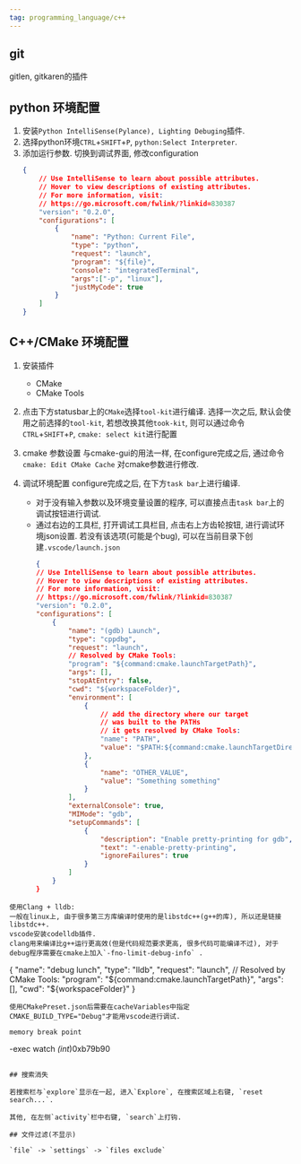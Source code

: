 ```yaml
---
tag: programming_language/c++
---
```

## git
gitlen, gitkaren的插件

## python 环境配置
1. 安装`Python IntelliSense(Pylance), Lighting Debuging`插件.
2. 选择python环境`CTRL`+`SHIFT`+`P`, `python:Select Interpreter`.
3. 添加运行参数. 切换到调试界面, 修改configuration
    ```json
    {
        // Use IntelliSense to learn about possible attributes.
        // Hover to view descriptions of existing attributes.
        // For more information, visit: 
        // https://go.microsoft.com/fwlink/?linkid=830387
        "version": "0.2.0",
        "configurations": [
            {
                "name": "Python: Current File",
                "type": "python",
                "request": "launch",
                "program": "${file}",
                "console": "integratedTerminal",
                "args":["-p", "linux"],
                "justMyCode": true
            }
        ]
    }
    ```

## C++/CMake 环境配置

1. 安装插件
    * CMake
    * CMake Tools

2. 点击下方statusbar上的`CMake`选择`tool-kit`进行编译.
    选择一次之后, 默认会使用之前选择的`tool-kit`, 若想改换其他`took-kit`, 则可以通过命令`CTRL`+`SHIFT`+`P`, `cmake: select kit`进行配置

3. cmake 参数设置
    与cmake-gui的用法一样, 在configure完成之后, 通过命令 `cmake: Edit CMake Cache` 对cmake参数进行修改.

4. 调试环境配置
    configure完成之后, 在下方`task bar`上进行编译. 
    * 对于没有输入参数以及环境变量设置的程序, 可以直接点击`task bar`上的调试按钮进行调试. 
    * 通过右边的工具栏, 打开调试工具栏目, 点击右上方齿轮按钮, 进行调试环境json设置.
		若没有该选项(可能是个bug), 可以在当前目录下创建`.vscode/launch.json`
        ```json
        {
        // Use IntelliSense to learn about possible attributes.
        // Hover to view descriptions of existing attributes.
        // For more information, visit: 
        // https://go.microsoft.com/fwlink/?linkid=830387
        "version": "0.2.0",
        "configurations": [
            {
                "name": "(gdb) Launch",
                "type": "cppdbg",
                "request": "launch",
                // Resolved by CMake Tools:
                "program": "${command:cmake.launchTargetPath}",
                "args": [],
                "stopAtEntry": false,
                "cwd": "${workspaceFolder}",
                "environment": [
                    {
                        // add the directory where our target 
                        // was built to the PATHs
                        // it gets resolved by CMake Tools:
                        "name": "PATH",
                        "value": "$PATH:${command:cmake.launchTargetDirectory}"
                    },
                    {
                        "name": "OTHER_VALUE",
                        "value": "Something something"
                    }
                ],
                "externalConsole": true,
                "MIMode": "gdb",
                "setupCommands": [
                    {
                        "description": "Enable pretty-printing for gdb",
                        "text": "-enable-pretty-printing",
                        "ignoreFailures": true
                    }
                ]
            }
        }        
```
使用Clang + lldb:
一般在linux上, 由于很多第三方库编译时使用的是libstdc++(g++的库), 所以还是链接libstdc++.
vscode安装codelldb插件.
clang用来编译比g++运行更高效(但是代码规范要求更高, 很多代码可能编译不过), 对于debug程序需要在cmake上加入`-fno-limit-debug-info` .
```
{
    "name": "debug lunch",
    "type": "lldb",
    "request": "launch",
    // Resolved by CMake Tools:
    "program": "${command:cmake.launchTargetPath}",
    "args": [],
    "cwd": "${workspaceFolder}"
}
```
使用CMakePreset.json后需要在cacheVariables中指定CMAKE_BUILD_TYPE="Debug"才能用vscode进行调试.

memory break point
```
-exec watch *(int*)0xb79b90
```

## 搜索消失

若搜索栏与`explore`显示在一起, 进入`Explore`, 在搜索区域上右键, `reset search...`.

其他, 在左侧`activity`栏中右键, `search`上打钩.

## 文件过滤(不显示)

`file` -> `settings` -> `files exclude`